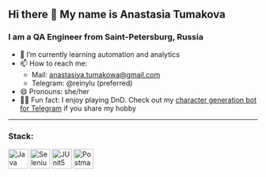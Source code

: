 ## Hi there 👋 My name is Anastasia Tumakova
### I am a QA Engineer from Saint-Petersburg, Russia

- 🌱 I’m currently learning automation and analytics
- 📫 How to reach me: 
    - Mail: anastasiya.tumakowa@gmail.com
    - Telegram: @reinylu (preferred)
- 😄 Pronouns: she/her
- 🧙‍♀️ Fun fact: I enjoy playing DnD. Check out my [character generation bot for Telegram](https://github.com/anstasiatum/i-need-a-hero) if you share my hobby
---
  ### Stack:
  <p align="left">
  <img align="center" src="https://cdn.jsdelivr.net/gh/devicons/devicon@latest/icons/java/java-original-wordmark.svg" height="40" width="40" alt="Java" />
  <img align="center" src="https://cdn.jsdelivr.net/gh/devicons/devicon@latest/icons/selenium/selenium-original.svg" height="40" width="40"  alt="Selenium" />
  <img align="center" src="https://cdn.jsdelivr.net/gh/devicons/devicon@latest/icons/junit/junit-original-wordmark.svg" height="40" width="40"  alt="JUnit5" />
  <img align="center" src="https://cdn.jsdelivr.net/gh/devicons/devicon@latest/icons/postman/postman-plain.svg" height="40" width="40"  alt="Postman" />
  </p>
